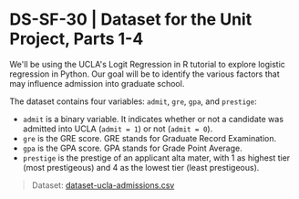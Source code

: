# DS-SF-30 | Dataset for the Unit Project, Parts 1-4

We'll be using the UCLA's Logit Regression in R tutorial to explore logistic regression in Python.  Our goal will be to identify the various factors that may influence admission into graduate school.

The dataset contains four variables: `admit`, `gre`, `gpa`, and `prestige`:
- `admit` is a binary variable.  It indicates whether or not a candidate was admitted into UCLA (`admit = 1`) or not (`admit = 0`).
- `gre` is the GRE score.  GRE stands for Graduate Record Examination.
- `gpa` is the GPA score.  GPA stands for Grade Point Average.
- `prestige` is the prestige of an applicant alta mater, with 1 as highest tier (most prestigeous) and 4 as the lowest tier (least prestigeous).

> Dataset: [dataset-ucla-admissions.csv](./dataset-ucla-admissions.csv)
